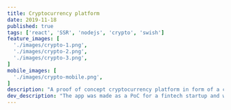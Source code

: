 ```yaml
---
title: Cryptocurrency platform
date: 2019-11-18
published: true
tags: ['react', 'SSR', 'nodejs', 'crypto', 'swish']
feature_images: [
  './images/crypto-1.png',
  './images/crypto-2.png',
  './images/crypto-3.png',
]
mobile_images: [
  './images/crypto-mobile.png',
]
description: "A proof of concept cryptocurrency platform in form of a cryptocurrency exchange with (SEK -> crypto) services. The goal with the project was to streamline the process of acquiring cryptocurrency for the average citizen. Through the Swish e-commerce integration and minimal input requirements for the customer, placing an order could effectively be made within seconds."
dev_description: "The app was made as a PoC for a fintech startup and was mainly built around react, nodejs, mongodb & featured SSR. The app integrated with various external services such as Foreign Exchange API's, Crypto exchanges & Swish e-commerce, always with redundancy in mind. The app included a full backoffice, and featured a fully automated OTD (order to delivery) flow, signing transactions was made possible offline with a hardware wallet for additional security."
---
```

